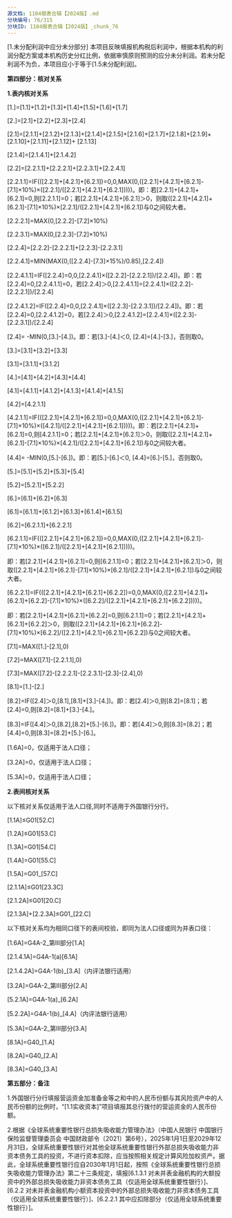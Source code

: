 ```yaml
---
源文档: 1104报表合辑【2024版】.md
分块编号: 76/315
分块ID: 1104报表合辑【2024版】_chunk_76
---
```


[1.未分配利润中应分未分部分] 本项目反映填报机构税后利润中，根据本机构的利润分配方案或本机构历史分红比例，依据审慎原则预测的应分未分利润。若未分配利润不为负，本项目应小于等于[1.5未分配利润]。

**第四部分：核对关系**

**1.表内核对关系**

[1.]=[1.1]+[1.2]+[1.3]+[1.4]+[1.5]+[1.6]+[1.7]

[2.]=[2.1]+[2.2]+[2.3]+[2.4]

[2.1]=[2.1.1]+[2.1.2]+[2.1.3]+[2.1.4]+[2.1.5]+[2.1.6]+[2.1.7]+[2.1.8]+[2.1.9]+[2.1.10]+[2.1.11]+[2.1.12]+ [2.1.13]

[2.1.4]=[2.1.4.1]+[2.1.4.2]

[2.2]=[2.2.1.1]+[2.2.2.1]+[2.2.3.1]+[2.2.4.1]

[2.2.1.1]=IF(([2.2.1]+[4.2.1]+[6.2.1])=0,0,MAX(0,([2.2.1]+[4.2.1]+[6.2.1]-[7.1]×10%)×([2.2.1]/([2.2.1]+[4.2.1]+[6.2.1]))))。即：若[2.2.1]+[4.2.1]+[6.2.1]=0,则[2.2.1.1]=0；若[2.2.1]+[4.2.1]+[6.2.1]＞0，则取([2.2.1]+[4.2.1]+[6.2.1]-[7.1]×10%)×[2.2.1]/([2.2.1]+[4.2.1]+[6.2.1])与0之间较大者。

[2.2.2.1]=MAX(0,[2.2.2]-[7.2]×10%)

[2.2.3.1]=MAX(0,[2.2.3]-[7.2]×10%)

[2.2.4]=[2.2.2]-[2.2.2.1]+[2.2.3]-[2.2.3.1]

[2.2.4.1]=MIN(MAX(0,([2.2.4]-[7.3]×15%)/0.85),[2.2.4])

[2.2.4.1.1]=IF([2.2.4]=0,0,[2.2.4.1]×([2.2.2]-[2.2.2.1])/[2.2.4])。即：若[2.2.4]=0,[2.2.4.1.1]=0，若[2.2.4]＞0,[2.2.4.1.1]=[2.2.4.1]×([2.2.2]-[2.2.2.1])/[2.2.4]

[2.2.4.1.2]=IF([2.2.4]=0,0,[2.2.4.1]×([2.2.3]-[2.2.3.1])/[2.2.4])。即：若[2.2.4]=0,[2.2.4.1.2]=0，若[2.2.4]＞0,[2.2.4.1.2]=[2.2.4.1]×([2.2.3]-[2.2.3.1])/[2.2.4]

[2.4]= -MIN(0,[3.]-[4.])。即：若[3.]-[4.]＜0, [2.4]=[4.]-[3.]，否则取0。

[3.]=[3.1]+[3.2]+[3.3]

[3.1]=[3.1.1]+[3.1.2]

[4.]=[4.1]+[4.2]+[4.3]+[4.4]

[4.1]=[4.1.1]+[4.1.2]+[4.1.3]+[4.1.4]+[4.1.5]

[4.2]=[4.2.1.1]

[4.2.1.1]=IF(([2.2.1]+[4.2.1]+[6.2.1])=0,0,MAX(0,([2.2.1]+[4.2.1]+[6.2.1]-[7.1]×10%)×([4.2.1]/([2.2.1]+[4.2.1]+[6.2.1]))))。即：若[2.2.1]+[4.2.1]+[6.2.1]=0,则[4.2.1.1]=0；若[2.2.1]+[4.2.1]+[6.2.1]＞0，则取([2.2.1]+[4.2.1]+[6.2.1]-[7.1]×10%)×[4.2.1]/([2.2.1]+[4.2.1]+[6.2.1])与0之间较大者。

[4.4]= -MIN(0,[5.]-[6.])。即：若[5.]-[6.]＜0, [4.4]=[6.]-[5.]，否则取0。

[5.]=[5.1]+[5.2]+[5.3]+[5.4]

[5.2]=[5.2.1]+[5.2.2]

[6.]=[6.1]+[6.2]+[6.3]

[6.1]=[6.1.1]+[6.1.2]+[6.1.3]+[6.1.4]+[6.1.5]

[6.2]=[6.2.1.1]+[6.2.2.1]

[6.2.1.1]=IF(([2.2.1]+[4.2.1]+[6.2.1])=0,0,MAX(0,([2.2.1]+[4.2.1]+[6.2.1]-[7.1]×10%)×([6.2.1]/([2.2.1]+[4.2.1]+[6.2.1]))))。

即：若[2.2.1]+[4.2.1]+[6.2.1]=0,则[6.2.1.1]=0；若[2.2.1]+[4.2.1]+[6.2.1]＞0，则取([2.2.1]+[4.2.1]+[6.2.1]-[7.1]×10%)×[6.2.1]/([2.2.1]+[4.2.1]+[6.2.1])与0之间较大者。

[6.2.2.1]=IF(([2.2.1]+[4.2.1]+[6.2.1]+[6.2.2])=0,0,MAX(0,([2.2.1]+[4.2.1]+[6.2.1]+[6.2.2]-[7.1]×10%)×([6.2.2]/([2.2.1]+[4.2.1]+[6.2.1]+[6.2.2]))))。

即：若[2.2.1]+[4.2.1]+[6.2.1]+[6.2.2]=0,则[6.2.1.1]=0；若[2.2.1]+[4.2.1]+[6.2.1]+[6.2.2]＞0，则取([2.2.1]+[4.2.1]+[6.2.1]+[6.2.2]-[7.1]×10%)×[6.2.2]/([2.2.1]+[4.2.1]+[6.2.1]+[6.2.2])与0之间较大者。

[7.1]=MAX([1.]-[2.1],0)

[7.2]=MAX([7.1]-[2.2.1.1],0)

[7.3]=MAX([7.2]-[2.2.2.1]-[2.2.3.1]-[2.3]-[2.4],0)

[8.1]=[1.]-[2.]

[8.2]=IF([2.4]＞0,[8.1],[8.1]+[3.]-[4.])。即：若[2.4]＞0,则[8.2]=[8.1]；若[2.4]=0,则[8.2]=[8.1]+[3.]-[4.]。

[8.3]=IF([4.4]＞0,[8.2],[8.2]+[5.]-[6.])。即：若[4.4]＞0,则[8.3]=[8.2]；若[4.4]=0,则[8.3]=[8.2]+[5.]-[6.]。

[1.6A]=0，仅适用于法人口径；

[3.2A]=0，仅适用于法人口径；

[5.3A]=0，仅适用于法人口径；

**2.表间核对关系**

以下核对关系仅适用于法人口径,同时不适用于外国银行分行。

[1.1A]≤G01[52.C]

[1.2A]≤G01[53.C]

[1.3A]=G01[54.C]

[1.4A]=G01[55.C]

[1.5A]=G01\_[57.C]

[2.1.1A]≤G01[23.3C]

[2.1.2A]≤G01[20.C]

[2.1.3A]+[2.2.3A]≤G01\_[22.C]

以下核对关系均为相同口径下的表间校验，即同为法人口径或同为并表口径：

[1.6A]=G4A-2\_第III部分[1.A]

[2.1.4.1A]=G4A-1(a)[6.1A]

[2.1.4.2A]=G4A-1(b)\_[3.A]（内评法银行适用）

[3.2A]=G4A-2\_第III部分[2.A]

[5.2.1A]=G4A-1(a)\_[6.2A]

[5.2.2A]=G4A-1(b)\_[4.A]（内评法银行适用）

[5.3A]=G4A-2\_第III部分[3.A]

[8.1A]=G40\_[1.A]

[8.2A]=G40\_[2.A]

[8.3A]=G40\_[3.A]

**第五部分：备注**

1.外国银行分行填报营运资金加准备金等之和中的人民币份额与其风险资产中的人民币份额的比例时，“[1.1实收资本]”项目填报其总行拨付的营运资金的人民币份额。

2.根据《全球系统重要性银行总损失吸收能力管理办法》（中国人民银行 中国银行保险监督管理委员会 中国财政部令〔2021〕第6号），2025年1月1日至2029年12月31日，全球系统重要性银行对其他全球系统重要性银行外部总损失吸收能力非资本债务工具的投资，不进行资本扣除，应当按照相关规定计算风险加权资产。据此，全球系统重要性银行应自2030年1月1日起，按照《全球系统重要性银行总损失吸收能力管理办法》第二十三条规定，填报[6.1.3.1 对未并表金融机构的大额投资中的外部总损失吸收能力非资本债务工具（仅适用全球系统重要性银行）]、[6.2.2 对未并表金融机构小额资本投资中的外部总损失吸收能力非资本债务工具（仅适用全球系统重要性银行）]、[6.2.2.1 其中应扣除部分（仅适用全球系统重要性银行）]。

